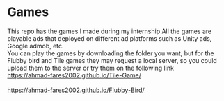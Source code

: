 # Games
This repo has the games I made during my internship All the games are playable ads that deployed on different ad platforms such as Unity ads, Google admob, etc.  <br> 
You can play the games by downloading the folder you want, but for the Flubby bird and Tile games they may request a local server, so you could upload them to the server or try them on the following link  <br> 
https://ahmad-fares2002.github.io/Tile-Game/  <br> <br>
https://ahmad-fares2002.github.io/Flubby-Bird/

